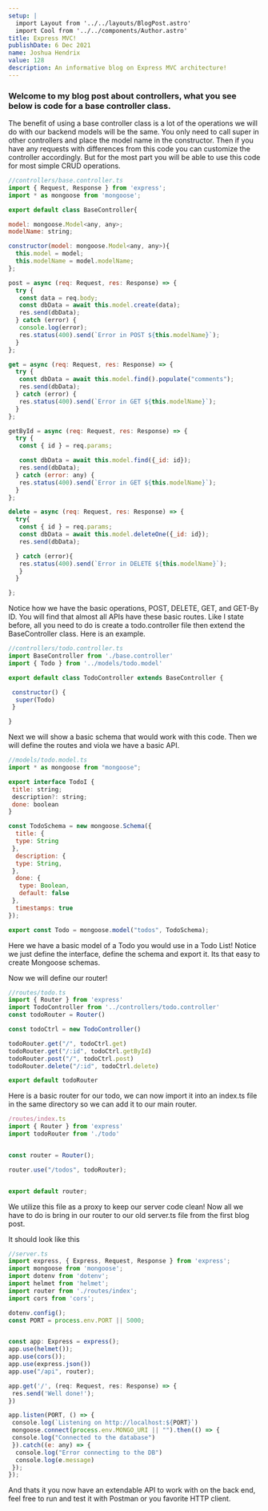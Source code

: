 ```yaml
---
setup: |
  import Layout from '../../layouts/BlogPost.astro'
  import Cool from '../../components/Author.astro'
title: Express MVC!
publishDate: 6 Dec 2021
name: Joshua Hendrix
value: 128
description: An informative blog on Express MVC architecture!
---
```


<Cool name={frontmatter.name} href="https://twitter.com/hendrixjoshua" client:load />


### Welcome to my blog post about controllers, what you see below is code for a base controller class.
The benefit of using a base controller class is a lot of the operations we will do with our backend models will be the same.
You only need to call super in other controllers and place the model name in the constructor. Then if you have any requests with differences from this code you can customize the controller accordingly. But for the most part you will be able to use this code for most simple CRUD operations.


```javascript
//controllers/base.controller.ts
import { Request, Response } from 'express';
import * as mongoose from 'mongoose';

export default class BaseController{

model: mongoose.Model<any, any>;
modelName: string;

constructor(model: mongoose.Model<any, any>){
  this.model = model;
  this.modelName = model.modelName;
};

post = async (req: Request, res: Response) => {
  try {
   const data = req.body;
   const dbData = await this.model.create(data);
   res.send(dbData);
  } catch (error) {
   console.log(error);
   res.status(400).send(`Error in POST ${this.modelName}`);
  }
};

get = async (req: Request, res: Response) => {
  try {
   const dbData = await this.model.find().populate("comments");
   res.send(dbData);
  } catch (error) {
   res.status(400).send(`Error in GET ${this.modelName}`);
  }
};

getById = async (req: Request, res: Response) => {
  try {
   const { id } = req.params;

   const dbData = await this.model.find({_id: id});
   res.send(dbData);
  } catch (error: any) {
   res.status(400).send(`Error in GET ${this.modelName}`);
  }
};

delete = async (req: Request, res: Response) => {
  try{
   const { id } = req.params;
   const dbData = await this.model.deleteOne({_id: id});
   res.send(dbData);

  } catch (error){
   res.status(400).send(`Error in DELETE ${this.modelName}`);
   }
  }

};
```


Notice how we have the basic operations, POST, DELETE, GET, and GET-By ID. You will find that almost all APIs have these basic routes.
Like I state before, all you need to do is create a todo.controller file then extend the BaseController class. Here is an example.

```javascript
//controllers/todo.controller.ts
import BaseController from './base.controller'
import { Todo } from '../models/todo.model'

export default class TodoController extends BaseController {

 constructor() {
  super(Todo)
 }

}
```


Next we will show a basic schema that would work with this code.
Then we will define the routes and viola we have a basic API.
```javascript
//models/todo.model.ts
import * as mongoose from "mongoose";

export interface TodoI {
 title: string;
 description?: string;
 done: boolean
}

const TodoSchema = new mongoose.Schema({
  title: {
  type: String
 },
  description: {
  type: String,
 },
  done: {
   type: Boolean,
   default: false
 },
  timestamps: true
});

export const Todo = mongoose.model("todos", TodoSchema);
```
Here we have a basic model of a Todo you would use in a Todo List!
Notice we just define the interface, define the schema and export it.
Its that easy to create Mongoose schemas.


Now we will define our router!

```javascript
//routes/todo.ts
import { Router } from 'express'
import TodoController from '../controllers/todo.controller'
const todoRouter = Router()

const todoCtrl = new TodoController()

todoRouter.get("/", todoCtrl.get)
todoRouter.get("/:id", todoCtrl.getById)
todoRouter.post("/", todoCtrl.post)
todoRouter.delete("/:id", todoCtrl.delete)

export default todoRouter
```
Here is a basic router for our todo, we can now import it into an index.ts file in the same directory so we can add it to our main router.
```javascript
/routes/index.ts
import { Router } from 'express'
import todoRouter from './todo'


const router = Router();

router.use("/todos", todoRouter);


export default router;
```
We utilize this file as a proxy to keep our server code clean!
Now all we have to do is bring in our router to our old server.ts file from the first blog post.

It should look like this

```javascript
//server.ts
import express, { Express, Request, Response } from 'express';
import mongoose from 'mongoose';
import dotenv from 'dotenv';
import helmet from 'helmet';
import router from './routes/index';
import cors from 'cors';

dotenv.config();
const PORT = process.env.PORT || 5000;


const app: Express = express();
app.use(helmet());
app.use(cors());
app.use(express.json())
app.use("/api", router);

app.get('/', (req: Request, res: Response) => {
 res.send('Well done!');
})

app.listen(PORT, () => {
 console.log(`Listening on http://localhost:${PORT}`)
 mongoose.connect(process.env.MONGO_URI || "").then(() => {
 console.log("Connected to the database")
 }).catch((e: any) => {
  console.log("Error connecting to the DB")
  console.log(e.message)
 });
});
```

And thats it you now have an extendable API to work with on the back end, feel free to run and test it with Postman or you favorite HTTP client.